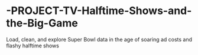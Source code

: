 # -PROJECT-TV-Halftime-Shows-and-the-Big-Game
Load, clean, and explore Super Bowl data in the age of soaring ad costs and flashy halftime shows
